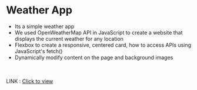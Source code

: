 # Weather App

<ul>
<li>Its a simple weather app</li>

<li>We used OpenWeatherMap API in JavaScript to create a website that displays the current weather for any location</li>

<li>Flexbox to create a responsive, centered card, how to access APIs using JavaScript's fetch()</li>

<li>Dynamically modify content on the page and background images</li>
</ul>
<br><br>
LINK : <a href="https://sumit-weather-app.netlify.app/"> Click to view </a>
